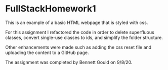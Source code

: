 # FullStackHomework1
This is an example of a basic HTML webpage that is styled with css.

For this assignment I refactored the code in order to delete superfluous classes, convert single-use classes to ids, and simplify the folder structure. 

Other enhancements were made such as adding the css reset file and uploading the content to a GitHub page.

The assignment was completed by Bennett Gould on 9/8/20.